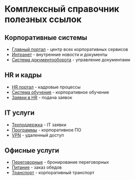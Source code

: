 # Комплексный справочник полезных ссылок

## Корпоративные системы
- [Главный портал](https://portal.company.com) - центр всех корпоративных сервисов
- [Интранет](https://intranet.company.com) - внутренние новости и документы
- [Система документооборота](https://docs.company.com) - управление документами

## HR и кадры
- [HR портал](https://hr.company.com) - кадровые процессы
- [Система обучения](https://learn.company.com) - корпоративное обучение
- [Заявки в HR](https://hr-requests.company.com) - подача заявок

## IT услуги
- [Техподдержка](https://support.company.com) - IT заявки
- [Программы](https://software.company.com) - корпоративное ПО
- [VPN](https://vpn.company.com) - удаленный доступ

## Офисные услуги
- [Переговорные](https://rooms.company.com) - бронирование переговорных
- [Питание](https://food.company.com) - заказ обедов
- [Транспорт](https://transport.company.com) - корпоративный транспорт
